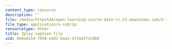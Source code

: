 ```yaml
---
content_type: resource
description: ''
file: /media/https%3A/open-learning-course-data-rc.s3.amazonaws.com/5-111-principles-of-chemical-science-fall-2008/0e6ad1547958edd2baa24724d273c8b0_MBz0swcfztQ.srt
file_type: application/x-subrip
resourcetype: Other
title: 3play caption file
uid: 0e6ad154-7958-edd2-baa2-4724d273c8b0
---
```


